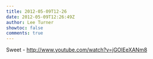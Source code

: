 ```yaml
---
title: 2012-05-09T12-26
date: 2012-05-09T12:26:49Z
author: Lee Turner
showtoc: false
comments: true
---
```


Sweet - http://www.youtube.com/watch?v=jGOlEeXANm8

